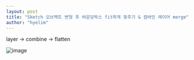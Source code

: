 ```yaml
---
layout: post
title: "Sketch 오브젝트 변형 후 바운딩박스 fit하게 맞추기 & 컴바인 레이어 merge"
author: "hyelim"
---
```


layer -> combine -> flatten

![image](https://user-images.githubusercontent.com/34228953/33706286-fa864e72-db76-11e7-9577-b369edf7f18a.png)
